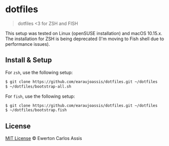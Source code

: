# dotfiles

> dotfiles <3 for ZSH and FISH

This setup was tested on Linux (openSUSE installation) and macOS 10.15.x.
The installation for ZSH is being deprecated (I'm moving to Fish shell due
to performance issues).

## Install & Setup

For `zsh`, use the following setup:

```sh
$ git clone https://github.com/earaujoassis/dotfiles.git ~/dotfiles
$ ~/dotfiles/bootstrap-all.sh
```

For `fish`, use the following setup:

```sh
$ git clone https://github.com/earaujoassis/dotfiles.git ~/dotfiles
$ ~/dotfiles/bootstrap.fish
```

## License

[MIT License](http://earaujoassis.mit-license.org/) &copy; Ewerton Carlos Assis
